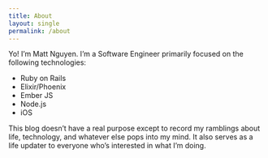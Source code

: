 ```yaml
---
title: About
layout: single
permalink: /about
---
```


Yo! I’m Matt Nguyen. I’m a Software Engineer primarily focused on the following technologies:

* Ruby on Rails
* Elixir/Phoenix
* Ember JS
* Node.js
* iOS

This blog doesn’t have a real purpose except to record my ramblings about life, technology, and whatever else pops into my mind. It also serves as a life updater to everyone who’s interested in what I’m doing.
